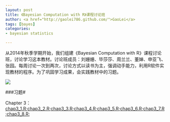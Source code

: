 ```yaml
---
layout: post
title: 《Bayesian Computation with R》课程讨论班
author: <a href="http://gaolei786.github.com/">GaoLei</a>
tags: [bayes]
categories:
- bayesian statistics

---
```


从2014年秋季学期开始，我们组建《Bayesian Computation with R》课程讨论班，讨论学习这本教材。讨论班成员：刘姗姗、毕莎莎、周兰兰、董婵、申亚飞、张园。每周讨论一次到两次，讨论方式以读书为主，强调动手能力，利用R软件实现教材的程序。为了巩固学习成果，会实践教材中的习题。

![](http://gaolei786.github.com/images/bcwr1.png)


###习题#

Chapter 3：[chap3_1.R](http://gaolei786.github.com/code/bcwr/chap3_1.R);[chap3_2.R](http://gaolei786.github.com/code/bcwr/chap3_2.R);[chap3_3.R](http://gaolei786.github.com/code/bcwr/chap3_3.R);[chap3_4.R](http://gaolei786.github.com/code/bcwr/chap3_4.R);[chap3_5.R](http://gaolei786.github.com/code/bcwr/chap3_5.R);[chap3_6.R](http://gaolei786.github.com/code/bcwr/chap3_6.R);[chap3_7.R](http://gaolei786.github.com/code/bcwr/chap3_7.R);[chap3_8.R](http://gaolei786.github.com/code/bcwr/chap3_8.R);






